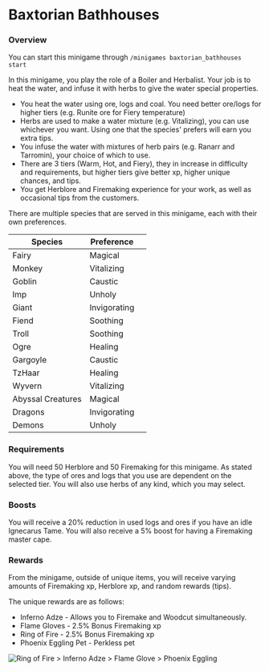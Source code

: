# Baxtorian Bathhouses

### Overview

You can start this minigame through `/minigames baxtorian_bathhouses start`

In this minigame, you play the role of a Boiler and Herbalist. Your job is to heat the water, and infuse it with herbs to give the water special properties.

* You heat the water using ore, logs and coal. You need better ore/logs for higher tiers (e.g. Runite ore for Fiery temperature)
* Herbs are used to make a water mixture (e.g. Vitalizing), you can use whichever you want. Using one that the species' prefers will earn you extra tips.
* You infuse the water with mixtures of herb pairs (e.g. Ranarr and Tarromin), your choice of which to use.
* There are 3 tiers (Warm, Hot, and Fiery), they in increase in difficulty and requirements, but higher tiers give better xp, higher unique chances, and tips.
* You get Herblore and Firemaking experience for your work, as well as occasional tips from the customers.

There are multiple species that are served in this minigame, each with their own preferences.

| Species           | Preference   |   |
| ----------------- | ------------ | - |
| Fairy             | Magical      |   |
| Monkey            | Vitalizing   |   |
| Goblin            | Caustic      |   |
| Imp               | Unholy       |   |
| Giant             | Invigorating |   |
| Fiend             | Soothing     |   |
| Troll             | Soothing     |   |
| Ogre              | Healing      |   |
| Gargoyle          | Caustic      |   |
| TzHaar            | Healing      |   |
| Wyvern            | Vitalizing   |   |
| Abyssal Creatures | Magical      |   |
| Dragons           | Invigorating |   |
| Demons            | Unholy       |   |

### Requirements

You will need 50 Herblore and 50 Firemaking for this minigame. As stated above, the type of ores and logs that you use are dependent on the selected tier. You will also use herbs of any kind, which you may select.

### Boosts

You will receive a 20% reduction in used logs and ores if you have an idle Ignecarus Tame. You will also receive a 5% boost for having a Firemaking master cape.

### Rewards

From the minigame, outside of unique items, you will receive varying amounts of Firemaking xp, Herblore xp, and random rewards (tips).

The unique rewards are as follows:

* Inferno Adze - Allows you to Firemake and Woodcut simultaneously.
* Flame Gloves - 2.5% Bonus Firemaking xp
* Ring of Fire - 2.5% Bonus Firemaking xp
* Phoenix Eggling Pet - Perkless pet

![Ring of Fire > Inferno Adze > Flame Glove > Phoenix Eggling](../.gitbook/assets/image\_2022-05-14\_223110435.png)
